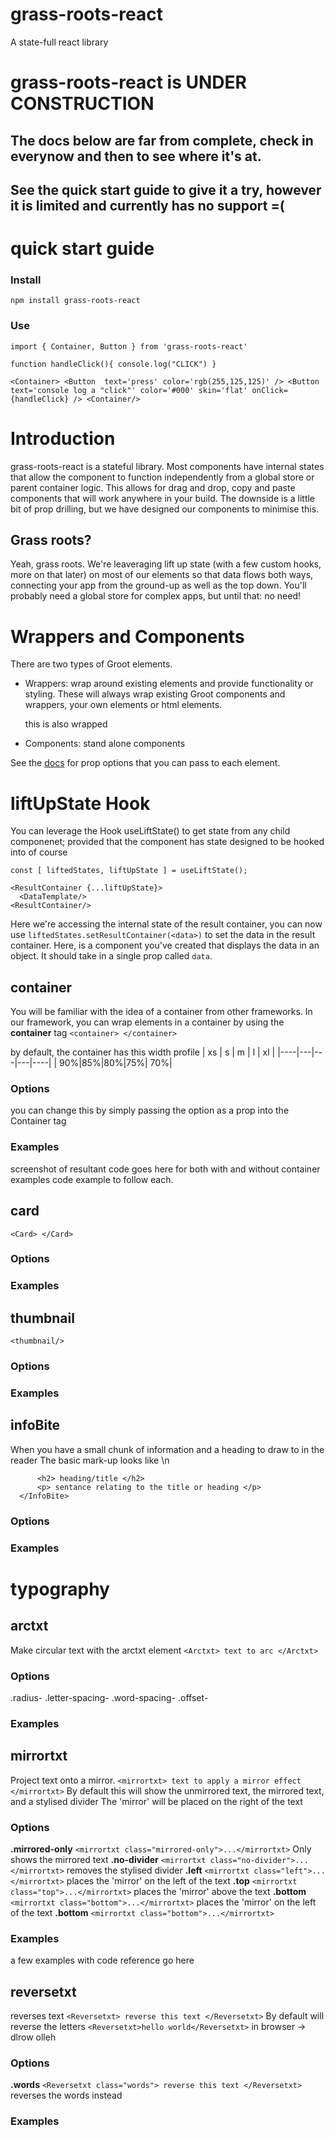 # grass-roots-react
A state-full react library

# grass-roots-react is UNDER CONSTRUCTION
## The docs below are far from complete, check in everynow and then to see where it's at.
## See the quick start guide to give it a try, however it is limited and currently has no support =(

# quick start guide

### Install
`npm install grass-roots-react`

### Use
`import { Container, Button } from 'grass-roots-react'`

`function handleClick(){
  console.log("CLICK")
}`

`<Container>
  <Button 
    text='press'
    color='rgb(255,125,125)'
  />
  <Button
    text='console log a "click"'
    color='#000'
    skin='flat'
    onClick={handleClick}
  />
<Container/>`

# Introduction
grass-roots-react is a stateful library. Most components have internal states that allow the component to function independently from a global store or parent container logic. This allows for drag and drop, copy and paste components that will work anywhere in your build. The downside is a little bit of prop drilling, but we have designed our components to minimise this. 

## Grass roots?
Yeah, grass roots. We're leaveraging lift up state (with a few custom hooks, more on that later) on most of our elements so that data flows both ways, connecting your app from the ground-up as well as the top down. You'll probably need a global store for complex apps, but until that: no need! 

# Wrappers and Components
There are two types of Groot elements.
- Wrappers:
    wrap around existing elements and provide functionality or styling.
    These will always wrap existing Groot components and wrappers, your own elements or html elements.
    <Wrapper>
      <WrappedComponent/>
      <Wrapper>
        <p>this is also wrapped</p>
      <Wrapped/>
    </Wrapper>
  
- Components:
  stand alone components <Component/>
  
See the <a href='#'>docs</a> for prop options that you can pass to each element.

# liftUpState Hook
You can leverage the Hook useLiftState() to get state from any child componenet; provided that the component has state designed to be hooked into of course

```
const [ liftedStates, liftUpState ] = useLiftState();

<ResultContainer {...liftUpState}> 
  <DataTemplate/>
<ResultContainer/>
```
Here we're accessing the internal state of the result container, you can now use `liftedStates.setResultContainer(<data>)`
to set the data in the result container. Here, <DataTemplate/> is a component you've created that displays the data in an object. It should take in a single prop called `data`.


## container 
You will be familiar with the idea of a container from other frameworks.
In our framework, you can wrap elements in a container by using the **container** tag
```<container> </container>```

by default, the container has this width profile
| xs | s | m | l | xl |
|----|---|---|---|----|
| 90%|85%|80%|75%| 70%|

### Options
you can change this by simply passing the option as a prop into the Container tag


### Examples
screenshot of resultant code goes here for both with and without container examples
code example to follow each.

## card 
```<Card> </Card>```
### Options
### Examples

## thumbnail
```<thumbnail/>```
### Options
### Examples

## infoBite
When you have a small chunk of information and a heading to draw to in the reader
The basic mark-up looks like \n
```<InfoBite>
      <h2> heading/title </h2>
      <p> sentance relating to the title or heading </p>
  </InfoBite>
```
### Options
### Examples

# typography

## arctxt 
Make circular text with the arctxt element 
```<Arctxt> text to arc </Arctxt>```

### Options
.radius-<value>
.letter-spacing-<value>
.word-spacing-<value>
.offset-<value>
### Examples

## mirrortxt
Project text onto a mirror.
 ```<mirrortxt> text to apply a mirror effect </mirrortxt>``` 
 By default this will show the unmirrored text, the mirrored text, and a stylised divider
 The 'mirror' will be placed on the right of the text
### Options
  **.mirrored-only** ```<mirrortxt class="mirrored-only">...</mirrortxt>```
    Only shows the mirrored text
  **.no-divider** ```<mirrortxt class="no-divider">...</mirrortxt>```
      removes the stylised divider
  **.left** ```<mirrortxt class="left">...</mirrortxt>```
     places the 'mirror' on the left of the text
  **.top** ```<mirrortxt class="top">...</mirrortxt>```
    places the 'mirror' above the text
  **.bottom** ```<mirrortxt class="bottom">...</mirrortxt>```
      places the 'mirror' on the left of the text
  **.bottom** ```<mirrortxt class="bottom">...</mirrortxt>```
### Examples
a few examples with code reference go here

## reversetxt
reverses text
 ```<Reversetxt> reverse this text </Reversetxt>``` 
By default will reverse the letters
```<Reversetxt>hello world</Reversetxt>``` in browser -> dlrow olleh 
### Options
**.words**  ```<Reversetxt class="words"> reverse this text </Reversetxt>``` 
reverses the words instead
### Examples
   
